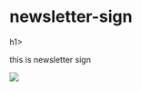 <h1>newsletter-sign</h1>h1>
<p>this is newsletter sign</p>

<img src="![Screenshot 2024-06-05 063314](https://github.com/the-artist-web/newsletter-sign/assets/162612001/b0b240e0-804d-4424-b807-9c1fb7fbed3a)">
